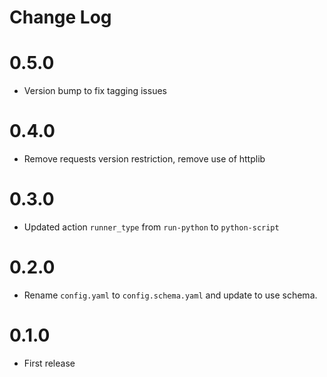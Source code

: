 # Change Log

# 0.5.0

- Version bump to fix tagging issues

# 0.4.0

- Remove requests version restriction, remove use of httplib

# 0.3.0

- Updated action `runner_type` from `run-python` to `python-script`

# 0.2.0

- Rename `config.yaml` to `config.schema.yaml` and update to use schema.

# 0.1.0

- First release 
